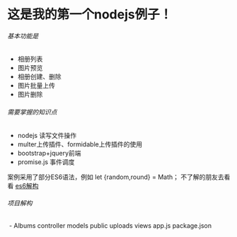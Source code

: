 # 这是我的第一个nodejs例子！
###### 基本功能是
- 相册列表
- 图片预览
- 相册创建、删除
- 图片批量上传
- 图片删除

###### 需要掌握的知识点
- nodejs 读写文件操作
- multer上传插件、formidable上传插件的使用
- bootstrap+jquery前端
- promise.js 事件调度

案例采用了部分ES6语法，例如 let {random,round} = Math； 
不了解的朋友去看看 [es6解构](http://es6.ruanyifeng.com/#docs/destructuring#%E5%AF%B9%E8%B1%A1%E7%9A%84%E8%A7%A3%E6%9E%84%E8%B5%8B%E5%80%BC)

###### 项目解构
  - Albums
    controller
    models
    public
    uploads
    views
    app.js
    package.json
